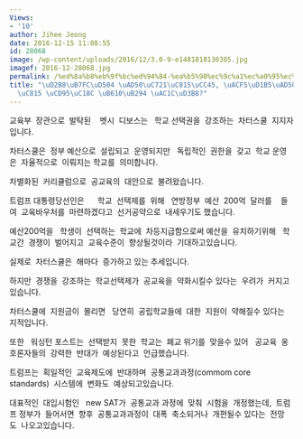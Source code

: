 ```yaml
---
Views:
- '10'
author: Jihee Jeong
date: 2016-12-15 11:08:55
id: 28068
image: /wp-content/uploads/2016/12/3.0-9-e1481818130385.jpg
imagef: 2016-12-28068.jpg
permalink: /%ed%8a%b8%eb%9f%bc%ed%94%84-%ea%b5%90%ec%9c%a1%ec%a0%95%ec%b1%85-%ea%b3%b5%ed%86%b5%ea%b5%90%ea%b3%bc%ea%b3%bc%ec%a0%95-%ec%b6%95%ec%86%8c-%eb%98%90%eb%8a%94-%ea%b0%9c%ed%8e%b8/
title: "\uD2B8\uB7FC\uD504 \uAD50\uC721\uC815\uCC45, \uACF5\uD1B5\uAD50\uACFC\uACFC\
  \uC815 \uCD95\uC18C \uB610\uB294 \uAC1C\uD3B8?"
---
```


교육부  장관으로  발탁된    벳시  디보스는   학교 선택권을  강조하는  차터스쿨  지지자입니다.

차터스쿨은  정부 예산으로  설립되고  운영되지만   독립적인  권한을  갖고  학교 운영은  자율적으로  이뤄지는 학교를  의미합니다.

차별화된  커리큘럼으로  공교육의  대안으로  불려왔습니다.

트럼프 대통령당선인은      학교  선택제를  위해   연방정부  예산  200억  달러를    들여  교육바우처를  마련하겠다고  선거공약으로  내세우기도 했습니다.

예산200억을   학생이  선택하는  학교에  차등지급함으로써 예산을  유치하기위해   학교간  경쟁이  벌어지고  교육수준이  향상될것이라  기대하고있습니다.

실제로  차터스쿨은  해마다  증가하고 있는 추세입니다.

하지만  경쟁을  강조하는  학교선택제가  공교육을  약화시킬수 있다는  우려가  커지고있습니다.

차터스쿨에  지원금이  몰리면   당연히  공립학교들에  대한  지원이  약해질수 있다는   지적입니다.

또한   워싱턴 포스트는  선택받지  못한  학교는  폐교 위기를  맞을수 있어   공교육  옹호론자들의  강력한  반대가  예상된다고  언급했습니다.

트럼프는  획일적인  교육제도에  반대하며  공통교과과정(commom core standards)  시스템에  변화도  예상되고있습니다.

대표적인  대입시험인   new SAT가  공통교과 과정에  맞춰  시험을  개정했는데,  트럼프 정부가  들어서면  향후  공통교과과정이  대폭  축소되거나  개편될수 있다는  전망도  나오고있습니다.

&nbsp;

&nbsp;